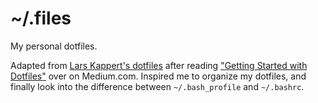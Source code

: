 # ~/.files
My personal dotfiles.

Adapted from [Lars Kappert's dotfiles](https://github.com/webpro/dotfiles) after reading ["Getting Started with Dotfiles"](https://medium.com/@webprolific/getting-started-with-dotfiles-43c3602fd789) over on Medium.com. Inspired me to organize my dotfiles, and finally look into the difference between ```~/.bash_profile``` and ```~/.bashrc```. 
